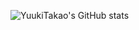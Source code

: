 ![YuukiTakao's GitHub stats](https://github-readme-stats.vercel.app/api?username=YuukiTakao&show_icons=true&theme=Gradient)
